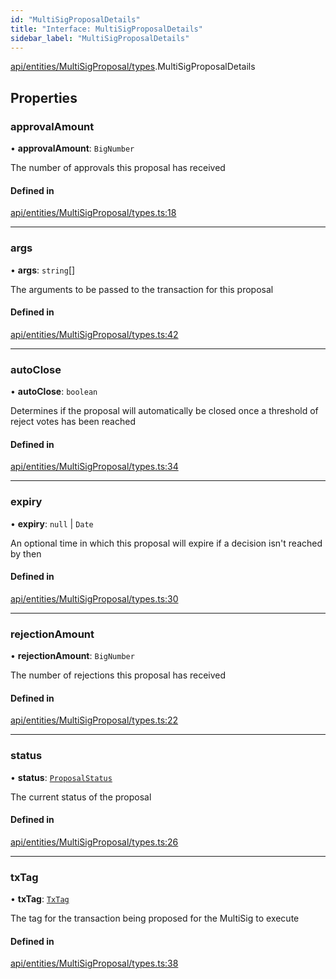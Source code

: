 ```yaml
---
id: "MultiSigProposalDetails"
title: "Interface: MultiSigProposalDetails"
sidebar_label: "MultiSigProposalDetails"
---
```


[api/entities/MultiSigProposal/types](../../../../../../modules/API/Entities/MultiSigProposal/Types/Types.md).MultiSigProposalDetails

## Properties

### approvalAmount

• **approvalAmount**: `BigNumber`

The number of approvals this proposal has received

#### Defined in

[api/entities/MultiSigProposal/types.ts:18](https://github.com/PolymeshAssociation/polymesh-sdk/blob/31fdce23/src/api/entities/MultiSigProposal/types.ts#L18)

___

### args

• **args**: `string`[]

The arguments to be passed to the transaction for this proposal

#### Defined in

[api/entities/MultiSigProposal/types.ts:42](https://github.com/PolymeshAssociation/polymesh-sdk/blob/31fdce23/src/api/entities/MultiSigProposal/types.ts#L42)

___

### autoClose

• **autoClose**: `boolean`

Determines if the proposal will automatically be closed once a threshold of reject votes has been reached

#### Defined in

[api/entities/MultiSigProposal/types.ts:34](https://github.com/PolymeshAssociation/polymesh-sdk/blob/31fdce23/src/api/entities/MultiSigProposal/types.ts#L34)

___

### expiry

• **expiry**: ``null`` \| `Date`

An optional time in which this proposal will expire if a decision isn't reached by then

#### Defined in

[api/entities/MultiSigProposal/types.ts:30](https://github.com/PolymeshAssociation/polymesh-sdk/blob/31fdce23/src/api/entities/MultiSigProposal/types.ts#L30)

___

### rejectionAmount

• **rejectionAmount**: `BigNumber`

The number of rejections this proposal has received

#### Defined in

[api/entities/MultiSigProposal/types.ts:22](https://github.com/PolymeshAssociation/polymesh-sdk/blob/31fdce23/src/api/entities/MultiSigProposal/types.ts#L22)

___

### status

• **status**: [`ProposalStatus`](../../../../../../enums/API/Entities/MultiSigProposal/Types/ProposalStatus/ProposalStatus.md)

The current status of the proposal

#### Defined in

[api/entities/MultiSigProposal/types.ts:26](https://github.com/PolymeshAssociation/polymesh-sdk/blob/31fdce23/src/api/entities/MultiSigProposal/types.ts#L26)

___

### txTag

• **txTag**: [`TxTag`](../../../../../../modules/Generated/Types/Types.md#txtag)

The tag for the transaction being proposed for the MultiSig to execute

#### Defined in

[api/entities/MultiSigProposal/types.ts:38](https://github.com/PolymeshAssociation/polymesh-sdk/blob/31fdce23/src/api/entities/MultiSigProposal/types.ts#L38)
